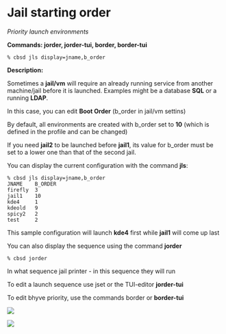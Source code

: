 # Jail starting order

*Priority launch environments*

**Commands: jorder, jorder-tui, border, border-tui**

```
% cbsd jls display=jname,b_order
```

**Description:**

Sometimes a **jail/vm** will require an already running service from another machine/jail before it is launched. Examples might be a database **SQL** or a running **LDAP**.

In this case, you can edit **Boot Order** (b_order in jail/vm settins)

By default, all environments are created with b_order set to **10** (which is defined in the profile and can be changed)

If you need **jail2** to be launched before **jail1**, its value for b_order must be set to a lower one than that of the second jail.

You can display the current configuration with the command **jls**:

```
% cbsd jls display=jname,b_order
JNAME    B_ORDER
firefly  3
jail1    10
kde4     1
kdeold   9
spicy2   2
test     2
```

This sample configuration will launch **kde4** first while **jail1** will come up last

You can also display the sequence using the command **jorder**

```
% cbsd jorder
```

In what sequence jail printer - in this sequence they will run

To edit a launch sequence use jset or the TUI-editor **jorder-tui**

To edit bhyve priority, use the commands border or **border-tui**

![](https://www.bsdstore.ru/img/jorder1.png)


![](https://www.bsdstore.ru/img/jorder2.png)
